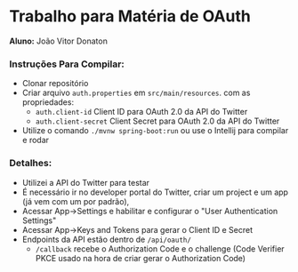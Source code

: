 # Trabalho para Matéria de OAuth

<b>Aluno:</b> João Vitor Donaton <br>

### **Instruções Para Compilar:**
- Clonar repositório
- Criar arquivo ```auth.properties``` em ```src/main/resources```. com as propriedades:
  - ```auth.client-id``` Client ID para OAuth 2.0 da API do Twitter
  - ```auth.client-secret``` Client Secret para OAuth 2.0 da API do Twitter
- Utilize o comando ```./mvnw spring-boot:run``` ou use o Intellij para compilar e rodar

### **Detalhes:**

- Utilizei a API do Twitter para testar
- É necessário ir no developer portal do Twitter, criar um project e um app (já vem com um por padrão), 
- Acessar App->Settings e habilitar e configurar o "User Authentication Settings"
- Acessar App->Keys and Tokens para gerar o Client ID e Secret
- Endpoints da API estão dentro de ```/api/oauth/```
  - ```/callback``` recebe o Authorization Code e o challenge (Code Verifier PKCE usado na hora de criar gerar o Authorization Code)